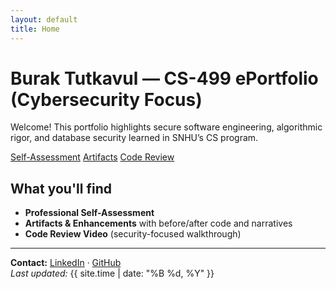 ```yaml
---
layout: default
title: Home
---
```


# Burak Tutkavul — CS-499 ePortfolio (Cybersecurity Focus)

Welcome! This portfolio highlights secure software engineering, algorithmic rigor, and database security learned in SNHU’s CS program.

<div class="btn-row">
  <a class="btn" href="/self-assessment">Self-Assessment</a>
  <a class="btn" href="/artifacts">Artifacts</a>
  <a class="btn" href="/code-review">Code Review</a>
</div>

## What you'll find
- **Professional Self-Assessment**
- **Artifacts & Enhancements** with before/after code and narratives
- **Code Review Video** (security-focused walkthrough)



<!-- content -->

---

**Contact:** [LinkedIn](#) · [GitHub](https://github.com/brock936)  
_Last updated:_ {{ site.time | date: "%B %d, %Y" }}
